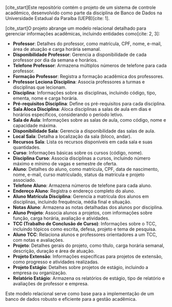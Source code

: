 [cite_start]Este repositório contém o projeto de um sistema de controle acadêmico, desenvolvido como parte da disciplina de Banco de Dados na Universidade Estadual da Paraíba (UEPB)[cite: 1].

[cite_start]O projeto abrange um modelo relacional detalhado para gerenciar informações acadêmicas, incluindo entidades como[cite: 2, 3]:

* **Professor**: Detalhes do professor, como matrícula, CPF, nome, e-mail, área de atuação e carga horária semanal.
* **Disponibilidade Professor**: Gerencia a disponibilidade de cada professor por dia da semana e horários.
* **Telefone Professor**: Armazena múltiplos números de telefone para cada professor.
* **Formação Professor**: Registra a formação acadêmica dos professores.
* **Professor Leciona Disciplina**: Associa professores a turmas e disciplinas que lecionam.
* **Disciplina**: Informações sobre as disciplinas, incluindo código, tipo, ementa, nome e carga horária.
* **Pré-requisitos Disciplina**: Define os pré-requisitos para cada disciplina.
* **Sala Aloca Disciplina**: Aloca disciplinas a salas de aula em dias e horários específicos, considerando o período letivo.
* **Sala de Aula**: Informações sobre as salas de aula, como código, nome e capacidade máxima.
* **Disponibilidade Sala**: Gerencia a disponibilidade das salas de aula.
* **Local Sala**: Detalha a localização da sala (bloco, andar).
* **Recursos Sala**: Lista os recursos disponíveis em cada sala e suas quantidades.
* **Curso**: Informações básicas sobre os cursos (código, nome).
* **Disciplina Curso**: Associa disciplinas a cursos, incluindo número máximo e mínimo de vagas e semestre de oferta.
* **Aluno**: Detalhes do aluno, como matrícula, CPF, data de nascimento, nome, e-mail, curso matriculado, status da matrícula e projeto associado.
* **Telefone Aluno**: Armazena números de telefone para cada aluno.
* **Endereço Aluno**: Registra o endereço completo do aluno.
* **Aluno Matrícula Disciplina**: Gerencia a matrícula dos alunos em disciplinas, incluindo frequência, média final e situação.
* **Notas Aluno**: Armazena as notas detalhadas dos alunos por disciplina.
* **Aluno Projeto**: Associa alunos a projetos, com informações sobre função, carga horária, avaliação e atividades.
* **TCC (Trabalho de Conclusão de Curso)**: Informações sobre o TCC, incluindo tópicos como escrita, defesa, projeto e tema de pesquisa.
* **Aluno TCC**: Relaciona alunos e professores orientadores a um TCC, com notas e avaliações.
* **Projeto**: Detalhes gerais do projeto, como título, carga horária semanal, descrição, duração e área de atuação.
* **Projeto Extensão**: Informações específicas para projetos de extensão, como progresso e atividades realizadas.
* **Projeto Estágio**: Detalhes sobre projetos de estágio, incluindo a empresa ou organização.
* **Relatório Estágio**: Armazena os relatórios de estágio, tipo de relatório e avaliações de professor e empresa.

Este modelo relacional serve como base para a implementação de um banco de dados robusto e eficiente para a gestão acadêmica.
